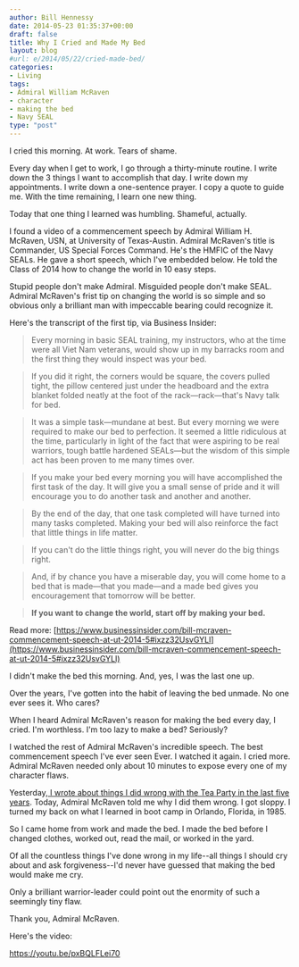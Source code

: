 ```yaml
---
author: Bill Hennessy
date: 2014-05-23 01:35:37+00:00
draft: false
title: Why I Cried and Made My Bed
layout: blog
#url: e/2014/05/22/cried-made-bed/
categories:
- Living
tags:
- Admiral William McRaven
- character
- making the bed
- Navy SEAL
type: "post"
---
```


I cried this morning. At work. Tears of shame.

Every day when I get to work, I go through a thirty-minute routine. I write down the 3 things I want to accomplish that day. I write down my appointments. I write down a one-sentence prayer. I copy a quote to guide me. With the time remaining, I learn one new thing.

Today that one thing I learned was humbling. Shameful, actually.

I found a video of a commencement speech by Admiral William H. McRaven, USN, at University of Texas-Austin. Admiral McRaven's title is Commander, US Special Forces Command. He's the HMFIC of the Navy SEALs. He gave a short speech, which I've embedded below. He told the Class of 2014 how to change the world in 10 easy steps.

Stupid people don't make Admiral. Misguided people don't make SEAL. Admiral McRaven's frist tip on changing the world is so simple and so obvious only a brilliant man with impeccable bearing could recognize it.

Here's the transcript of the first tip, via Business Insider:



> 

> 
> Every morning in basic SEAL training, my instructors, who at the time were all Viet Nam veterans, would show up in my barracks room and the first thing they would inspect was your bed.
> 
> 

> 
> If you did it right, the corners would be square, the covers pulled tight, the pillow centered just under the headboard and the extra blanket folded neatly at the foot of the rack—rack—that's Navy talk for bed.
> 
> 

> 
> It was a simple task—mundane at best. But every morning we were required to make our bed to perfection. It seemed a little ridiculous at the time, particularly in light of the fact that were aspiring to be real warriors, tough battle hardened SEALs—but the wisdom of this simple act has been proven to me many times over.
> 
> 

> 
> If you make your bed every morning you will have accomplished the first task of the day. It will give you a small sense of pride and it will encourage you to do another task and another and another.
> 
> 

> 
> By the end of the day, that one task completed will have turned into many tasks completed. Making your bed will also reinforce the fact that little things in life matter.
> 
> 

> 
> If you can't do the little things right, you will never do the big things right.
> 
> 

> 
> And, if by chance you have a miserable day, you will come home to a bed that is made—that you made—and a made bed gives you encouragement that tomorrow will be better.
> 
> 

> 
> **If you want to change the world, start off by making your bed.**
> 
> 




Read more: [https://www.businessinsider.com/bill-mcraven-commencement-speech-at-ut-2014-5#ixzz32UsvGYLl](https://www.businessinsider.com/bill-mcraven-commencement-speech-at-ut-2014-5#ixzz32UsvGYLl)

I didn't make the bed this morning. And, yes, I was the last one up.

Over the years, I've gotten into the habit of leaving the bed unmade. No one ever sees it. Who cares?

When I heard Admiral McRaven's reason for making the bed every day, I cried. I'm worthless. I'm too lazy to make a bed? Seriously?

I watched the rest of Admiral McRaven's incredible speech. The best commencement speech I've ever seen Ever. I watched it again. I cried more. Admiral McRaven needed only about 10 minutes to expose every one of my character flaws.

Yesterday,[ I wrote about things I did wrong with the Tea Party in the last five years](https://hennessysview.com/2014/05/21/happened-tea-party/). Today, Admiral McRaven told me why I did them wrong. I got sloppy. I turned my back on what I learned in boot camp in Orlando, Florida, in 1985.

So I came home from work and made the bed. I made the bed before I changed clothes, worked out, read the mail, or worked in the yard.

Of all the countless things I've done wrong in my life--all things I should cry about and ask forgiveness--I'd never have guessed that making the bed would make me cry.

Only a brilliant warrior-leader could point out the enormity of such a seemingly tiny flaw.

Thank you, Admiral McRaven.

Here's the video:

https://youtu.be/pxBQLFLei70
